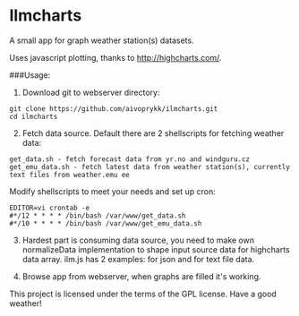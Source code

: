 Ilmcharts
=========

A small app for graph weather station(s) datasets.

Uses javascript plotting, thanks to http://highcharts.com/.

###Usage:

1) Download git to webserver directory:
```
git clone https://github.com/aivoprykk/ilmcharts.git
cd ilmcharts
```

2) Fetch data source. Default there are 2 shellscripts for fetching weather data:
```
get_data.sh - fetch forecast data from yr.no and windguru.cz
get_emu_data.sh - fetch latest data from weather station(s), currently text files from weather.emu ee
```
Modify shellscripts to meet your needs and set up cron:
```
EDITOR=vi crontab -e
#*/12 * * * * /bin/bash /var/www/get_data.sh
#*/10 * * * * /bin/bash /var/www/get_emu_data.sh
```

3) Hardest part is consuming data source, you need to make own normalizeData implementation to shape input source data for highcharts data array. ilm.js has 2 examples: for json and for text file data.

4) Browse app from webserver, when graphs are filled it's working.

This project is licensed under the terms of the GPL license.
Have a good weather! 
